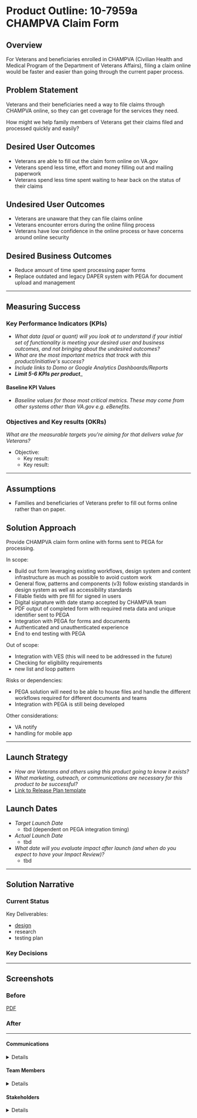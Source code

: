 
# Product Outline: 10-7959a CHAMPVA Claim Form

## Overview
For Veterans and beneficiaries enrolled in CHAMPVA (Civilian Health and Medical Program of the Department of Veterans Affairs), filing a claim online would be faster and easier than going through the current paper process.

## Problem Statement
Veterans and their beneficiaries need a way to file claims through CHAMPVA online, so they can get coverage for the services they need.

How might we help family members of Veterans get their claims filed and processed quickly and easily?
 
## Desired User Outcomes

- Veterans are able to fill out the claim form online on VA.gov
- Veterans spend less time, effort and money filling out and mailing paperwork
- Veterans spend less time spent waiting to hear back on the status of their claims

## Undesired User Outcomes
- Veterans are unaware that they can file claims online
- Veterans encounter errors during the online filing process
- Veterans have low confidence in the online process or have concerns around online security

## Desired Business Outcomes

- Reduce amount of time spent processing paper forms
- Replace outdated and legacy DAPER system with PEGA for document upload and management

---
## Measuring Success


### Key Performance Indicators (KPIs)
* *What data (qual or quant) will you look at to understand if your initial set of functionality is meeting your desired user and business outcomes, and not bringing about the undesired outcomes?*
* _What are the most important metrics that track with this product/initiative's success?_
* _Include links to Domo or Google Analytics Dashboards/Reports_
* _**Limit 5-6 KPIs per product**__


#### Baseline KPI Values
* _Baseline values for those most critical metrics. These may come from other systems other than VA.gov e.g. eBenefits._

### Objectives and Key results (OKRs)
_What are the measurable targets you're aiming for that delivers value for Veterans?_

- Objective:
  - Key result: 
  - Key result: 


---

## Assumptions
- Families and beneficiaries of Veterans prefer to fill out forms online rather than on paper.

## Solution Approach

Provide CHAMPVA claim form online with forms sent to PEGA for processing.

In scope:
- Build out form leveraging existing workflows, design system and content infrastructure as much as possible to avoid custom work
- General flow, patterns and components (v3) follow existing standards in design system as well as accessibility standards
- Fillable fields with pre fill for signed in users
- Digital signature with date stamp accepted by CHAMPVA team
- PDF output of completed form with required meta data and unique identifier sent to PEGA
- Integration with PEGA for forms and documents
- Authenticated and unauthenticated experience
- End to end testing with PEGA
  
Out of scope:
- Integration with VES (this will need to be addressed in the future)
- Checking for eligibility requirements
- new list and loop pattern
  
Risks or dependencies:
- PEGA solution will need to be able to house files and handle the different workflows required for different documents and teams
- Integration with PEGA is still being developed

Other considerations:
- VA notify
- handling for mobile app

--- 

## Launch Strategy
- *How are Veterans and others using this product going to know it exists?*
- *What marketing, outreach, or communications are necessary for this product to be successful?*
- [Link to Release Plan template](https://github.com/department-of-veterans-affairs/va.gov-team/blob/master/platform/product-management/release-plan-template.md)

## Launch Dates
- *Target Launch Date*
  - tbd (dependent on PEGA integration timing)
- *Actual Launch Date* 
  - tbd
- *What date will you evaluate impact after launch (and when do you expect to have your Impact Review)?*
  - tbd

---

## Solution Narrative

### Current Status

Key Deliverables:
- [design](https://www.figma.com/file/Tfhq5h2LwXEeEEtFBAAFOv/10-7959a?type=design&node-id=13-80&mode=design&t=YuafvBbuKozoXYFY-0)
- research
- testing plan

### Key Decisions

---
   
## Screenshots

### Before
[PDF](https://www.va.gov/vaforms/medical/pdf/vha-10-7959a-fill.pdf)

### After

---

#### Communications

<details>

- Team Name: IVC Forms team
- GitHub Label: ivc-forms
- Slack channel: ivc-forms
- Product POCs: Mary Wang
- Stakeholders: Erick Maes

</details>

#### Team Members

<details>
 
 - DEPO Lead: Premal Shah
 - PM: Mary Wang
 - Engineering: Michael Clement
 - Research/Design: Rachael Penfil, Steven Straily, Brian Wilke
 
</details>


#### Stakeholders

<details>
 
 - OIT
 - CHAMPVA
   
</details>

